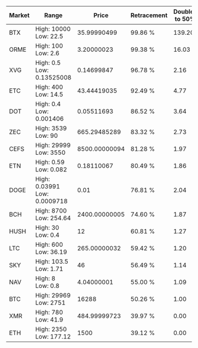 | Market | Range | Price| Retracement | Doubles to 50% |
| --- | --- | --- | --- | --- |
| BTX | High: 10000<br />Low: 22.5 | 35.99990499 | 99.86 % | 139.20 |
| ORME | High: 100<br />Low: 2.6 | 3.20000023 | 99.38 % | 16.03 |
| XVG | High: 0.5<br />Low: 0.13525008 | 0.14699847 | 96.78 % | 2.16 |
| ETC | High: 400<br />Low: 14.5 | 43.44419035 | 92.49 % | 4.77 |
| DOT | High: 0.4<br />Low: 0.001406 | 0.05511693 | 86.52 % | 3.64 |
| ZEC | High: 3539<br />Low: 90 | 665.29485289 | 83.32 % | 2.73 |
| CEFS | High: 29999<br />Low: 3550 | 8500.00000094 | 81.28 % | 1.97 |
| ETN | High: 0.59<br />Low: 0.082 | 0.18110067 | 80.49 % | 1.86 |
| DOGE | High: 0.03991<br />Low: 0.0009718 | 0.01 | 76.81 % | 2.04 |
| BCH | High: 8700<br />Low: 254.64 | 2400.00000005 | 74.60 % | 1.87 |
| HUSH | High: 30<br />Low: 0.4 | 12 | 60.81 % | 1.27 |
| LTC | High: 600<br />Low: 36.19 | 265.00000032 | 59.42 % | 1.20 |
| SKY | High: 103.5<br />Low: 1.71 | 46 | 56.49 % | 1.14 |
| NAV | High: 8<br />Low: 0.8 | 4.04000001 | 55.00 % | 1.09 |
| BTC | High: 29969<br />Low: 2751 | 16288 | 50.26 % | 1.00 |
| XMR | High: 780<br />Low: 41.9 | 484.99999723 | 39.97 % | 0.00 |
| ETH | High: 2350<br />Low: 177.12 | 1500 | 39.12 % | 0.00 |
